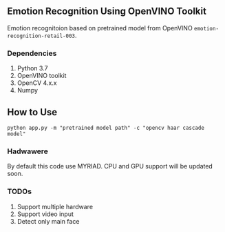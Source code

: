 ## Emotion Recognition Using OpenVINO Toolkit
Emotion recognitoion based on pretrained model from OpenVINO `emotion-recognition-retail-003`.

### Dependencies
1. Python 3.7
2. OpenVINO toolkit
3. OpenCV 4.x.x
4. Numpy

## How to Use

```
python app.py -m "pretrained model path" -c "opencv haar cascade model"
```

### Hadwawere
By default this code use MYRIAD. CPU and GPU support will be updated soon.

### TODOs

1. Support multiple hardware
2. Support video input
3. Detect only main face
